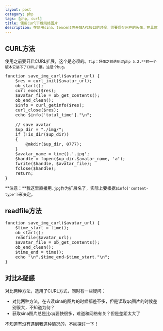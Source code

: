 ```yaml
---
layout: post
category: php
tags: [php, curl]
title: 使用Curl下载网络图片
description: 在使用sina、tencent等开放API接口的时候，需要保存用户的头像，在具体实现的过程中对比了两种方法，最终选择CURL读取的方式。
---
```


## CURL方法

使用之前要开启CURL扩展，这个是必须的。`Tip：好像之前遇到过php 5.2.**的一个版本安装不了CURL扩展，这是个bug。`

<pre class="prettyprint">
function save_img_curl($avatar_url) {
    $res = curl_init($avatar_url);
    ob_start();
    curl_exec($res);
    $avatar_file = ob_get_contents();
    ob_end_clean();
    $info = curl_getinfo($res);
    curl_close($res);
    echo $info['total_time']."\n";
    
    // save avatar
    $up_dir = "./img/";
    if (!is_dir($up_dir))
    {   
        @mkdir($up_dir, 0777);
    }   
    $avatar_name = time().'.jpg';
    $handle = fopen($up_dir.$avatar_name, 'a');
    fwrite($handle, $avatar_file);
    fclose($handle);
    return;
}
</pre>

**注意：**我这里直接用`.jpg`作为扩展名了，实际上要根据`$info['content-type']`来决定。

## readfile方法

<pre class="prettyprint">
function save_img_curl($avatar_url) {
    $time_start = time();
    ob_start(); 
    readfile($avatar_url);
    $avatar_file = ob_get_contents();
    ob_end_clean();
    $time_end = time();
    echo "\n".$time_end-$time_start."\n";
}
</pre>

## 对比&疑惑

对比两种方法，选用了CURL方式，同时有一些疑问：

 * 对比两种方法，在去读sina的图片的时候都差不多，但是读取qq图片的时候差别很大，不知道为何？
 * 获取sina图片总是比qq要快很多，难道和网络有关？但是差距太大了

不知道有没有遇到我这种情况的，不妨探讨一下！
